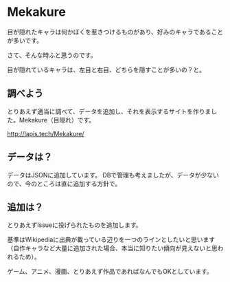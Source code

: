 # Mekakure

目が隠れたキャラは何かぼくを惹きつけるものがあり、好みのキャラであることが多いです。

さて、そんな時ふと思うのです。

目が隠れているキャラは、左目と右目、どちらを隠すことが多いの？と。

## 調べよう

とりあえず適当に調べて、データを追加し、それを表示するサイトを作りました。Mekakure（目隠れ）です。

http://lapis.tech/Mekakure/

## データは？

データはJSONに追加しています。
DBで管理も考えましたが、データが少ないので、今のところは直に追加する方針で。

## 追加は？

とりあえずIssueに投げられたものを追加します。

基準はWikipediaに出典が載っている辺りを一つのラインとしたいと思います（自作キャラなど大量に追加された場合、本当に知りたい傾向が見えないと思われるため）。

ゲーム、アニメ、漫画、とりあえず作品であればなんでもOKとしています。
